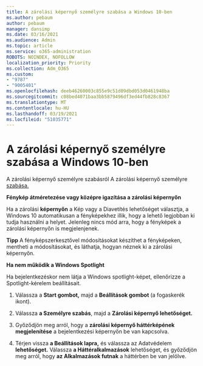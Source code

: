 ```yaml
---
title: A zárolási képernyő személyre szabása a Windows 10-ben
ms.author: pebaum
author: pebaum
manager: dansimp
ms.date: 03/16/2021
ms.audience: Admin
ms.topic: article
ms.service: o365-administration
ROBOTS: NOINDEX, NOFOLLOW
localization_priority: Priority
ms.collection: Adm_O365
ms.custom:
- "9787"
- "9005401"
ms.openlocfilehash: deeb46260003c855e9c51d09dbd053d0461948ba
ms.sourcegitcommit: c08bed4071baa3bb5879496df3ed44fb828c8367
ms.translationtype: MT
ms.contentlocale: hu-HU
ms.lasthandoff: 03/19/2021
ms.locfileid: "51035771"
---
```

# <a name="personalize-your-lock-screen-in-windows-10"></a>A zárolási képernyő személyre szabása a Windows 10-ben

A zárolási képernyő személyre szabásról A zárolási képernyő személyre [szabása.](https://support.microsoft.com/windows/personalize-your-lock-screen-81dab9b0-35cf-887c-84a0-6de8ef72bea0)

**Fénykép átméretezése vagy középre igazítása a zárolási képernyőn**

Ha a zárolási **képernyőn** a Kép vagy a Diavetítés lehetőséget választja, a Windows 10 automatikusan a fényképekhez illik, hogy a lehető legjobban ki tudja használni a helyet.  Jelenleg nincs mód arra, hogy a fényképek a zárolási képernyőn is megjelenjenek.

**Tipp** A fényképszerkesztővel módosításokat készíthet a fényképeken, mentheti a módosításokat, és láthatja, hogyan néznek ki a zárolási képernyőn.

**Ha nem működik a Windows Spotlight**

Ha bejelentkezéskor nem látja a Windows spotlight-képet, ellenőrizze a Spotlight-kérelem beállításait. 

1. Válassza a **Start gombot,** majd a **Beállítások gombot** (a fogaskerék ikont).

1. Válassza **a Személyre szabás**, majd a **Zárolási képernyő lehetőséget.**

1. Győződjön meg arról, hogy a **zárolási képernyő háttérképének megjelenítése** a bejelentkezési képernyőn be van kapcsolva.

1. Térjen vissza **a Beállítások lapra,** és válassza az Adatvédelem **lehetőséget.** Válassza **a Háttéralkalmazások** lehetőséget, és győződjön meg arról, hogy **az Alkalmazások futnak** a háttérben be van jelölve.